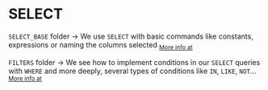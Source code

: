 # SELECT

`SELECT_BASE` folder -> We use `SELECT` with basic commands like constants, expressions or naming the columns selected <sub>[More info at](SELECT_BASE/README.md)</sub>

`FILTERS` folder -> We see how to implement conditions in our `SELECT` queries with `WHERE` and more deeply, several types of conditions like `IN`, `LIKE`, `NOT`... <sub>[More info at](FILTERS/README.md)</sub>
